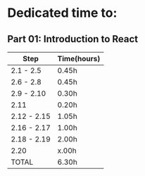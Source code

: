 # Dedicated time to:

## Part 01: Introduction to React

| Step  		  |  Time(hours) |
|  ---  		  |  ---    |
|   2.1 - 2.5     |   0.45h |
|   2.6 - 2.8     |   0.45h |
|   2.9 - 2.10    |   0.30h |
|   2.11    	  |   0.20h |
|   2.12 - 2.15   |   1.05h |
|   2.16 - 2.17   |   1.00h |
|   2.18 - 2.19   |   2.00h |
|   2.20          |   x.00h |
| TOTAL			  |   6.30h |